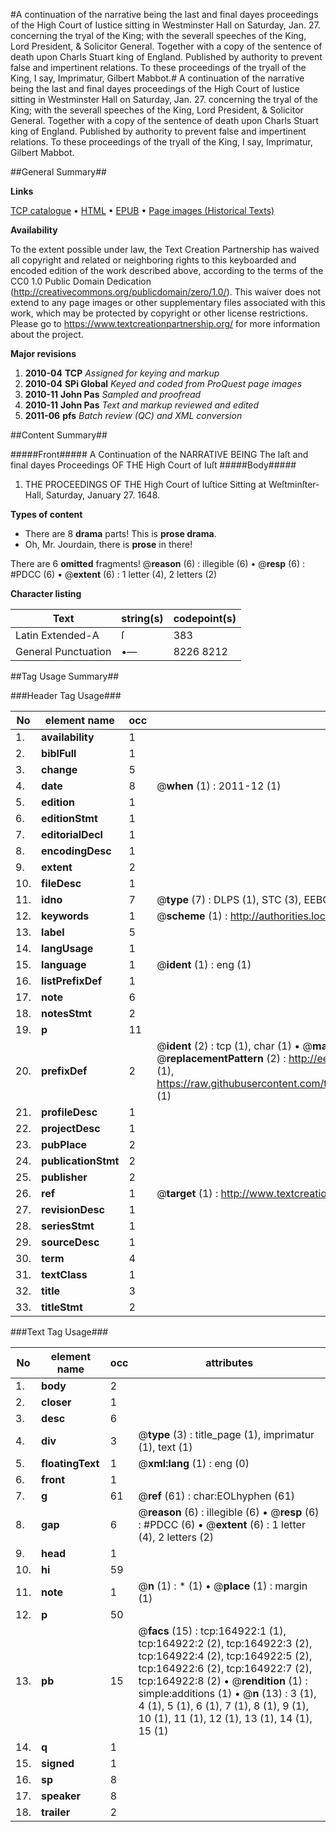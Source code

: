 #A continuation of the narrative being the last and final dayes proceedings of the High Court of Iustice sitting in Westminster Hall on Saturday, Jan. 27. concerning the tryal of the King; with the severall speeches of the King, Lord President, & Solicitor General. Together with a copy of the sentence of death upon Charls Stuart king of England. Published by authority to prevent false and impertinent relations. To these proceedings of the tryall of the King, I say, Imprimatur, Gilbert Mabbot.#
A continuation of the narrative being the last and final dayes proceedings of the High Court of Iustice sitting in Westminster Hall on Saturday, Jan. 27. concerning the tryal of the King; with the severall speeches of the King, Lord President, & Solicitor General. Together with a copy of the sentence of death upon Charls Stuart king of England. Published by authority to prevent false and impertinent relations. To these proceedings of the tryall of the King, I say, Imprimatur, Gilbert Mabbot.

##General Summary##

**Links**

[TCP catalogue](http://www.ota.ox.ac.uk/tcp/)  • 
[HTML](http://tei.it.ox.ac.uk/tcp/Texts-HTML/free/A74/A74819.html)  • 
[EPUB](http://tei.it.ox.ac.uk/tcp/Texts-EPUB/free/A74/A74819.epub) • 
[Page images (Historical Texts)](https://historicaltexts.jisc.ac.uk/eebo-99866289e)

**Availability**

To the extent possible under law, the Text Creation Partnership has waived all copyright and related or neighboring rights to this keyboarded and encoded edition of the work described above, according to the terms of the CC0 1.0 Public Domain Dedication (http://creativecommons.org/publicdomain/zero/1.0/). This waiver does not extend to any page images or other supplementary files associated with this work, which may be protected by copyright or other license restrictions. Please go to https://www.textcreationpartnership.org/ for more information about the project.

**Major revisions**

1. __2010-04__ __TCP__ *Assigned for keying and markup*
1. __2010-04__ __SPi Global__ *Keyed and coded from ProQuest page images*
1. __2010-11__ __John Pas__ *Sampled and proofread*
1. __2010-11__ __John Pas__ *Text and markup reviewed and edited*
1. __2011-06__ __pfs__ *Batch review (QC) and XML conversion*

##Content Summary##

#####Front#####
A Continuation of the NARRATIVE BEING The laſt and final dayes Proceedings OF THE High Court of Iuſt
#####Body#####

1. THE PROCEEDINGS OF THE High Court of Iuſtice Sitting at Weſtminſter-Hall, Saturday, January 27. 1648.

**Types of content**

  * There are 8 **drama** parts! This is **prose drama**.
  * Oh, Mr. Jourdain, there is **prose** in there!

There are 6 **omitted** fragments! 
 @__reason__ (6) : illegible (6)  •  @__resp__ (6) : #PDCC (6)  •  @__extent__ (6) : 1 letter (4), 2 letters (2)

**Character listing**


|Text|string(s)|codepoint(s)|
|---|---|---|
|Latin Extended-A|ſ|383|
|General Punctuation|•—|8226 8212|

##Tag Usage Summary##

###Header Tag Usage###

|No|element name|occ|attributes|
|---|---|---|---|
|1.|__availability__|1||
|2.|__biblFull__|1||
|3.|__change__|5||
|4.|__date__|8| @__when__ (1) : 2011-12 (1)|
|5.|__edition__|1||
|6.|__editionStmt__|1||
|7.|__editorialDecl__|1||
|8.|__encodingDesc__|1||
|9.|__extent__|2||
|10.|__fileDesc__|1||
|11.|__idno__|7| @__type__ (7) : DLPS (1), STC (3), EEBO-CITATION (1), PROQUEST (1), VID (1)|
|12.|__keywords__|1| @__scheme__ (1) : http://authorities.loc.gov/ (1)|
|13.|__label__|5||
|14.|__langUsage__|1||
|15.|__language__|1| @__ident__ (1) : eng (1)|
|16.|__listPrefixDef__|1||
|17.|__note__|6||
|18.|__notesStmt__|2||
|19.|__p__|11||
|20.|__prefixDef__|2| @__ident__ (2) : tcp (1), char (1)  •  @__matchPattern__ (2) : ([0-9\-]+):([0-9IVX]+) (1), (.+) (1)  •  @__replacementPattern__ (2) : http://eebo.chadwyck.com/downloadtiff?vid=$1&page=$2 (1), https://raw.githubusercontent.com/textcreationpartnership/Texts/master/tcpchars.xml#$1 (1)|
|21.|__profileDesc__|1||
|22.|__projectDesc__|1||
|23.|__pubPlace__|2||
|24.|__publicationStmt__|2||
|25.|__publisher__|2||
|26.|__ref__|1| @__target__ (1) : http://www.textcreationpartnership.org/docs/. (1)|
|27.|__revisionDesc__|1||
|28.|__seriesStmt__|1||
|29.|__sourceDesc__|1||
|30.|__term__|4||
|31.|__textClass__|1||
|32.|__title__|3||
|33.|__titleStmt__|2||


###Text Tag Usage###

|No|element name|occ|attributes|
|---|---|---|---|
|1.|__body__|2||
|2.|__closer__|1||
|3.|__desc__|6||
|4.|__div__|3| @__type__ (3) : title_page (1), imprimatur (1), text (1)|
|5.|__floatingText__|1| @__xml:lang__ (1) : eng (0)|
|6.|__front__|1||
|7.|__g__|61| @__ref__ (61) : char:EOLhyphen (61)|
|8.|__gap__|6| @__reason__ (6) : illegible (6)  •  @__resp__ (6) : #PDCC (6)  •  @__extent__ (6) : 1 letter (4), 2 letters (2)|
|9.|__head__|1||
|10.|__hi__|59||
|11.|__note__|1| @__n__ (1) : * (1)  •  @__place__ (1) : margin (1)|
|12.|__p__|50||
|13.|__pb__|15| @__facs__ (15) : tcp:164922:1 (1), tcp:164922:2 (2), tcp:164922:3 (2), tcp:164922:4 (2), tcp:164922:5 (2), tcp:164922:6 (2), tcp:164922:7 (2), tcp:164922:8 (2)  •  @__rendition__ (1) : simple:additions (1)  •  @__n__ (13) : 3 (1), 4 (1), 5 (1), 6 (1), 7 (1), 8 (1), 9 (1), 10 (1), 11 (1), 12 (1), 13 (1), 14 (1), 15 (1)|
|14.|__q__|1||
|15.|__signed__|1||
|16.|__sp__|8||
|17.|__speaker__|8||
|18.|__trailer__|2||
